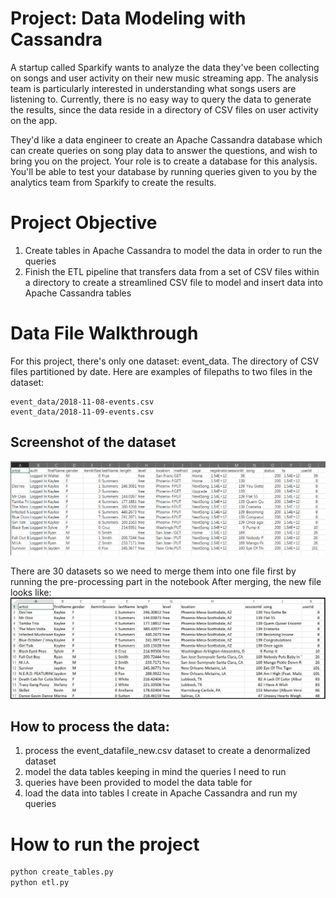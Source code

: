 # Project: Data Modeling with Cassandra
A startup called Sparkify wants to analyze the data they've been collecting on songs and user activity on their new music streaming app. The analysis team is particularly interested in understanding what songs users are listening to. Currently, there is no easy way to query the data to generate the results, since the data reside in a directory of CSV files on user activity on the app.

They'd like a data engineer to create an Apache Cassandra database which can create queries on song play data to answer the questions, and wish to bring you on the project. Your role is to create a database for this analysis. You'll be able to test your database by running queries given to you by the analytics team from Sparkify to create the results.

# Project Objective
1. Create tables in Apache Cassandra to model the data in order to run the queries
2. Finish the ETL pipeline that transfers data from a set of CSV files within a directory to create a streamlined CSV file to model and insert data into Apache Cassandra tables

# Data File Walkthrough
For this project, there's only one dataset: event_data. The directory of CSV files partitioned by date. Here are examples of filepaths to two files in the dataset:
```
event_data/2018-11-08-events.csv
event_data/2018-11-09-events.csv
```

## Screenshot of the dataset
![raw_data_screenshot](images/raw_data_screenshot.png)

There are 30 datasets so we need to merge them into one file first by running the pre-processing part in the notebook
After merging, the new file looks like:
![processed_data](images/image_event_datafile_new.jpg)

## How to process the data:
1. process the event_datafile_new.csv dataset to create a denormalized dataset
2. model the data tables keeping in mind the queries I need to run
3. queries have been provided to model the data table for
4. load the data into tables I create in Apache Cassandra and run my queries



# How to run the project
```bash
python create_tables.py
python etl.py
```
